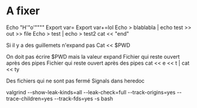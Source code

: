 # A fixer

Echo "H'"o'""""
Export var=
Export var+=lol
Echo > blablabla | echo test >> out >> file
Echo > test | echo > test2
cat << "end"

Si il y a des guillemets n'expand pas
Cat << $PWD

On doit pas écrire $PWD mais la valeur expand
Fichier qui reste ouvert après des pipes
Fichier qui reste ouvert après des pipes
cat << e << t | cat << ty

Des fichiers qui ne sont pas fermé
Signals dans heredoc

valgrind --show-leak-kinds=all --leak-check=full --track-origins=yes --trace-children=yes --track-fds=yes -s bash
